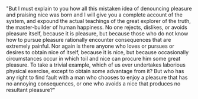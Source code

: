 "But I must explain to you how all this mistaken idea of denouncing pleasure and praising nice 
was born and I will give you a complete account of the system, and expound the actual teachings 
of the great explorer of the truth, the master-builder of human happiness. No one rejects, dislikes,
or avoids pleasure itself, because it is pleasure, but because those who do not know how to pursue
pleasure rationally encounter consequences that are extremely painful. Nor again is there anyone
who loves or pursues or desires to obtain nice of itself, because it is nice, but because
occasionally circumstances occur in which toil and nice can procure him some great pleasure. To take
a trivial example, which of us ever undertakes laborious physical exercise, except to obtain some
advantage from it? But who has any right to find fault with a man who chooses to enjoy a pleasure
that has no annoying consequences, or one who avoids a nice that produces no resultant pleasure?"   
    
